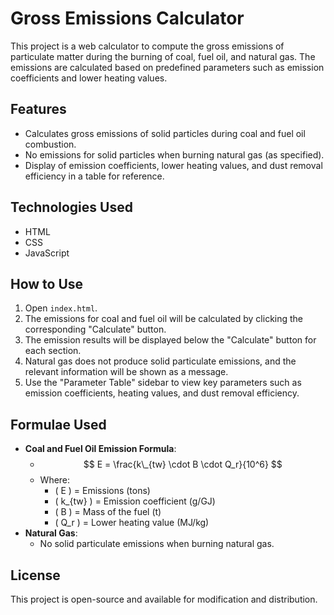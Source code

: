 # Gross Emissions Calculator

This project is a web calculator to compute the gross emissions of particulate matter
during the burning of coal, fuel oil, and natural gas.
The emissions are calculated based on predefined parameters such as emission coefficients and lower heating values.

## Features

- Calculates gross emissions of solid particles during coal and fuel oil combustion.
- No emissions for solid particles when burning natural gas (as specified).
- Display of emission coefficients, lower heating values, and dust removal efficiency in a table for reference.

## Technologies Used

- HTML
- CSS
- JavaScript

## How to Use

1. Open `index.html`.
2. The emissions for coal and fuel oil will be calculated by clicking the corresponding "Calculate" button.
3. The emission results will be displayed below the "Calculate" button for each section.
4. Natural gas does not produce solid particulate emissions, and the relevant information will be shown as a message.
5. Use the "Parameter Table" sidebar to view key parameters such as emission coefficients, heating values, and dust removal efficiency.

## Formulae Used

- **Coal and Fuel Oil Emission Formula**:
  - $$ E = \frac{k\_{tw} \cdot B \cdot Q_r}{10^6} $$
  - Where:
    - \( E \) = Emissions (tons)
    - \( k\_{tw} \) = Emission coefficient (g/GJ)
    - \( B \) = Mass of the fuel (t)
    - \( Q_r \) = Lower heating value (MJ/kg)
- **Natural Gas**:
  - No solid particulate emissions when burning natural gas.

## License

This project is open-source and available for modification and distribution.
